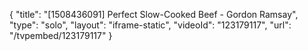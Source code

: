 {
    "title": "[1508436091] Perfect Slow-Cooked Beef - Gordon Ramsay",
    "type": "solo",
    "layout": "iframe-static",
    "videoId": "123179117",
    "url": "\/tvpembed\/123179117"
}